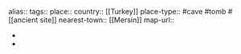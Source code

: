 alias::
tags::
place::
country:: [[Turkey]] 
place-type:: #cave #tomb #[[ancient site]] 
nearest-town:: [[Mersin]] 
map-url::

-
-